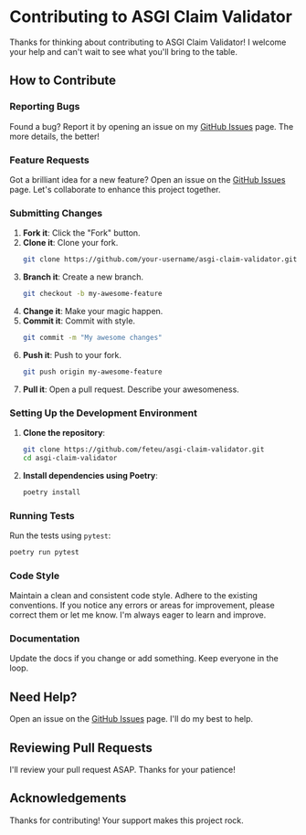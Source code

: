# Contributing to ASGI Claim Validator

Thanks for thinking about contributing to ASGI Claim Validator! I welcome your help and can't wait to see what you'll bring to the table.

## How to Contribute

### Reporting Bugs

Found a bug? Report it by opening an issue on my [GitHub Issues](https://github.com/feteu/asgi-claim-validator/issues) page. The more details, the better!

### Feature Requests

Got a brilliant idea for a new feature? Open an issue on the [GitHub Issues](https://github.com/feteu/asgi-claim-validator/issues) page. Let's collaborate to enhance this project together.

### Submitting Changes

1. **Fork it**: Click the "Fork" button.
2. **Clone it**: Clone your fork.
    ```sh
    git clone https://github.com/your-username/asgi-claim-validator.git
    ```
3. **Branch it**: Create a new branch.
    ```sh
    git checkout -b my-awesome-feature
    ```
4. **Change it**: Make your magic happen.
5. **Commit it**: Commit with style.
    ```sh
    git commit -m "My awesome changes"
    ```
6. **Push it**: Push to your fork.
    ```sh
    git push origin my-awesome-feature
    ```
7. **Pull it**: Open a pull request. Describe your awesomeness.

### Setting Up the Development Environment

1. **Clone the repository**:
    ```sh
    git clone https://github.com/feteu/asgi-claim-validator.git
    cd asgi-claim-validator
    ```
2. **Install dependencies using Poetry**:
    ```sh
    poetry install
    ```

### Running Tests

Run the tests using `pytest`:
```sh
poetry run pytest
```

### Code Style

Maintain a clean and consistent code style. Adhere to the existing conventions. If you notice any errors or areas for improvement, please correct them or let me know. I'm always eager to learn and improve.

### Documentation

Update the docs if you change or add something. Keep everyone in the loop.

## Need Help?

Open an issue on the [GitHub Issues](https://github.com/feteu/asgi-claim-validator/issues) page. I'll do my best to help.

## Reviewing Pull Requests

I'll review your pull request ASAP. Thanks for your patience!

## Acknowledgements

Thanks for contributing! Your support makes this project rock.